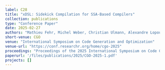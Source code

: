 ```yaml
---
label: C28
title: "xDSL: Sidekick Compilation for SSA-Based Compilers"
collection: publications
type: "Conference Paper"
date: 2025-02-27
authors: "Mathieu Fehr, Michel Weber, Christian Ulmann, Alexandre Lopoukhine, Martin Paul Lücke, Théo Degioanni, Christos Vasiladiotis, Michel Steuwer, and Tobias Grosser"
short-venue: CGO
venue: "International Symposium on Code Generation and Optimization"
venue-url: "https://conf.researchr.org/home/cgo-2025"
proceedings: "Proceedings of the 2025 International Symposium on Code Generation and Optimization, CGO 2025"
paperurl: '/files/publications/2025/CGO-2025-1.pdf'
projects: []
---
```

